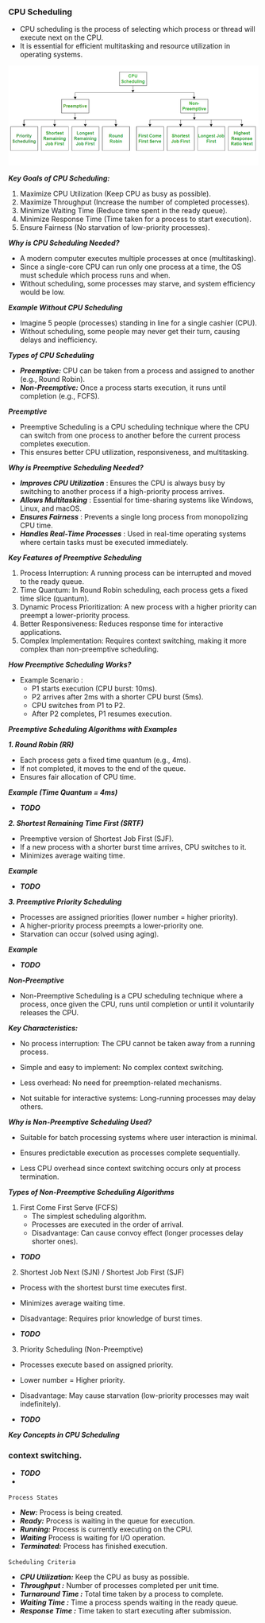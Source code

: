 ### CPU Scheduling

- CPU scheduling is the process of selecting which process or thread will execute next on the CPU.
- It is essential for efficient multitasking and resource utilization in operating systems.

![img.png](img.png)

***Key Goals of CPU Scheduling:***
1. Maximize CPU Utilization (Keep CPU as busy as possible).
2. Maximize Throughput (Increase the number of completed processes).
3. Minimize Waiting Time (Reduce time spent in the ready queue).
4. Minimize Response Time (Time taken for a process to start execution).
5. Ensure Fairness (No starvation of low-priority processes).

***Why is CPU Scheduling Needed?***
- A modern computer executes multiple processes at once (multitasking).
- Since a single-core CPU can run only one process at a time, the OS must schedule which process runs and when.
- Without scheduling, some processes may starve, and system efficiency would be low.

***Example Without CPU Scheduling***
- Imagine 5 people (processes) standing in line for a single cashier (CPU).
- Without scheduling, some people may never get their turn, causing delays and inefficiency.

***Types of CPU Scheduling***
- ***Preemptive:*** CPU can be taken from a process and assigned to another (e.g., Round Robin).
- ***Non-Preemptive:*** Once a process starts execution, it runs until completion (e.g., FCFS).

***Preemptive***
- Preemptive Scheduling is a CPU scheduling technique where the CPU can switch from one process to another before the current process completes execution.
- This ensures better CPU utilization, responsiveness, and multitasking.

***Why is Preemptive Scheduling Needed?***
- ***Improves CPU Utilization*** : Ensures the CPU is always busy by switching to another process if a high-priority process arrives.
- ***Allows Multitasking*** : Essential for time-sharing systems like Windows, Linux, and macOS.
- ***Ensures Fairness*** : Prevents a single long process from monopolizing CPU time.
- ***Handles Real-Time Processes*** : Used in real-time operating systems where certain tasks must be executed immediately.

***Key Features of Preemptive Scheduling***
1. Process Interruption: A running process can be interrupted and moved to the ready queue.
2. Time Quantum: In Round Robin scheduling, each process gets a fixed time slice (quantum).
3. Dynamic Process Prioritization: A new process with a higher priority can preempt a lower-priority process.
4. Better Responsiveness: Reduces response time for interactive applications.
5. Complex Implementation: Requires context switching, making it more complex than non-preemptive scheduling.

***How Preemptive Scheduling Works?***

- Example Scenario :
  - P1 starts execution (CPU burst: 10ms).
  - P2 arrives after 2ms with a shorter CPU burst (5ms).
  - CPU switches from P1 to P2.
  - After P2 completes, P1 resumes execution.

***Preemptive Scheduling Algorithms with Examples***

***1. Round Robin (RR)***
- Each process gets a fixed time quantum (e.g., 4ms).
- If not completed, it moves to the end of the queue.
- Ensures fair allocation of CPU time.

***Example (Time Quantum = 4ms)***

- ***TODO***

***2. Shortest Remaining Time First (SRTF)***
- Preemptive version of Shortest Job First (SJF).
- If a new process with a shorter burst time arrives, CPU switches to it.
- Minimizes average waiting time.

***Example***

- ***TODO***

***3. Preemptive Priority Scheduling***
- Processes are assigned priorities (lower number = higher priority).
- A higher-priority process preempts a lower-priority one.
- Starvation can occur (solved using aging).

***Example***

- ***TODO***

***Non-Preemptive***
- Non-Preemptive Scheduling is a CPU scheduling technique where a process, once given the CPU, runs until completion or until it voluntarily releases the CPU.

***Key Characteristics:***
- No process interruption: The CPU cannot be taken away from a running process.

- Simple and easy to implement: No complex context switching.

- Less overhead: No need for preemption-related mechanisms.

- Not suitable for interactive systems: Long-running processes may delay others.

***Why is Non-Preemptive Scheduling Used?***
- Suitable for batch processing systems where user interaction is minimal.

- Ensures predictable execution as processes complete sequentially.

- Less CPU overhead since context switching occurs only at process termination.

***Types of Non-Preemptive Scheduling Algorithms***
 1. First Come First Serve (FCFS)
    - The simplest scheduling algorithm.
    - Processes are executed in the order of arrival.
    - Disadvantage: Can cause convoy effect (longer processes delay shorter ones).

- ***TODO***

 2. Shortest Job Next (SJN) / Shortest Job First (SJF)
   - Process with the shortest burst time executes first.
   - Minimizes average waiting time.
   - Disadvantage: Requires prior knowledge of burst times.

- ***TODO***

 3. Priority Scheduling (Non-Preemptive)
   - Processes execute based on assigned priority.
   - Lower number = Higher priority.
   - Disadvantage: May cause starvation (low-priority processes may wait indefinitely).

- ***TODO***


***Key Concepts in CPU Scheduling***

### context switching.

- ***TODO***
- 
```Process States```
  - ***New:*** Process is being created.
  - ***Ready:*** Process is waiting in the queue for execution.
  - ***Running:*** Process is currently executing on the CPU.
  - ***Waiting*** Process is waiting for I/O operation.
  - ***Terminated:*** Process has finished execution.

```Scheduling Criteria```
  - ***CPU Utilization:*** Keep the CPU as busy as possible.
  - ***Throughput :***  Number of processes completed per unit time.
  - ***Turnaround Time :*** Total time taken by a process to complete.
  - ***Waiting Time :*** Time a process spends waiting in the ready queue.
  - ***Response Time :*** Time taken to start executing after submission.

